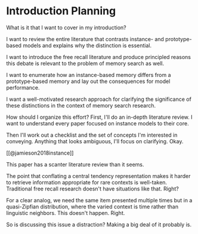 # Introduction Planning

What is it that I want to cover in my introduction?

I want to review the entire literature that contrasts instance- and prototype-based models and explains why the distinction is essential.

I want to introduce the free recall literature and produce principled reasons this debate is relevant to the problem of memory search as well.

I want to enumerate how an instance-based memory differs from a prototype-based memory and lay out the consequences for model performance.

I want a well-motivated research approach for clarifying the significance of these distinctions in the context of memory search research.

How should I organize this effort? First, I'll do an in-depth literature review. I want to understand every paper focused on instance models to their core.

Then I'll work out a checklist and the set of concepts I'm interested in conveying. Anything that looks ambiguous, I'll focus on clarifying. Okay.

[[@jamieson2018instance]]

This paper has a scanter literature review than it seems.

The point that conflating a central tendency representation makes it harder to retrieve information appropriate for rare contexts is well-taken. Traditional free recall research doesn't have situations like that. Right?

For a clear analog, we need the same item presented multiple times but in a quasi-Zipfian distribution, where the varied context is time rather than linguistic neighbors. This doesn't happen. Right.

So is discussing this issue a distraction? Making a big deal of it probably is.
